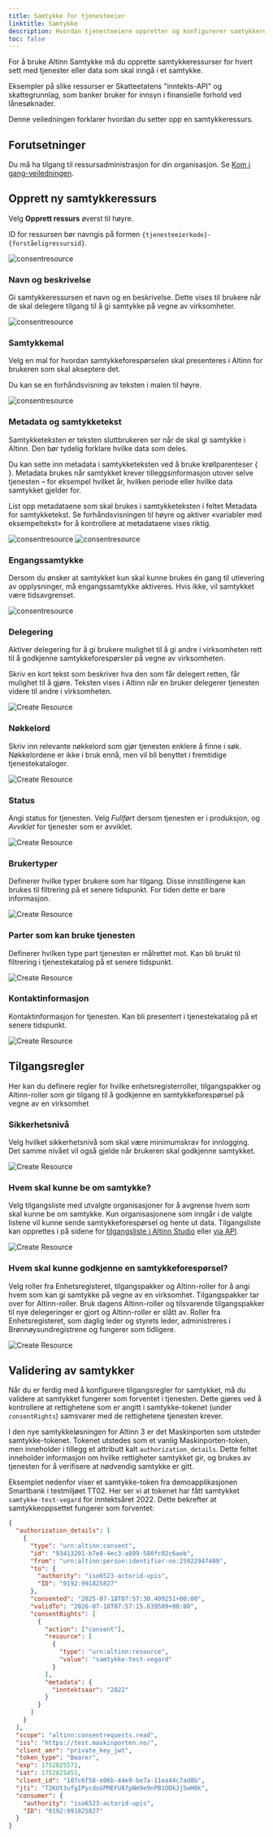 ```yaml
---
title: Samtykke for tjenesteeier
linktitle: Samtykke
description: Hvordan tjenesteeiere oppretter og konfigurerer samtykkeressurser i Altinn 3.
toc: false
---
```

 
For å bruke Altinn Samtykke må du opprette samtykkeressurser for hvert sett med tjenester eller data som skal inngå i et samtykke.
 
Eksempler på slike ressurser er Skatteetatens "inntekts-API" og skattegrunnlag, som banker bruker for innsyn i finansielle forhold ved lånesøknader.
 
Denne veiledningen forklarer hvordan du setter opp en samtykkeressurs.
 
## Forutsetninger
 
Du må ha tilgang til ressursadministrasjon for din organisasjon. Se [Kom i gang-veiledningen](../../../getting-started/resource-admin-studio).
 
## Opprett ny samtykkeressurs
 
Velg **Opprett ressurs** øverst til høyre.
 
ID for ressursen bør navngis på formen `{tjenesteeierkode}-{forståeligressursid}`.
 
![consentresource](consentresource1.png)
 
### Navn og beskrivelse
 
Gi samtykkeressursen et navn og en beskrivelse. Dette vises til brukere når de skal delegere tilgang til å gi samtykke på vegne av virksomheter.
 
![consentresource](navn-beskrivelse.png)
 
### Samtykkemal
 
Velg en mal for hvordan samtykkeforespørselen skal presenteres i Altinn for brukeren som skal akseptere det.
 
Du kan se en forhåndsvisning av teksten i malen til høyre.
 
![consentresource](samtykkemal.png)
 
### Metadata og samtykketekst
 
Samtykketeksten er teksten sluttbrukeren ser når de skal gi samtykke i Altinn. Den bør tydelig forklare hvilke data som deles.

Du kan sette inn metadata i samtykketeksten ved å bruke krøllparenteser  { }. Metadata brukes når samtykket krever tilleggsinformasjon utover selve tjenesten – for eksempel hvilket år, hvilken periode eller hvilke data samtykket gjelder for.

List opp metadataene som skal brukes i samtykketeksten i feltet Metadata for samtykketekst. Se forhåndsvisningen til høyre og aktiver «variabler med eksempeltekst» for å kontrollere at metadataene vises riktig.
 
![consentresource](metadata-samtykketekst2.png)
![consentresource](forhandsvisning-samtykke.png)
 
### Engangssamtykke
 
Dersom du ønsker at samtykket kun skal kunne brukes én gang til utlevering av opplysninger, må engangssamtykke aktiveres. Hvis ikke, vil samtykket være tidsavgrenset.

![consentresource](engangssamtykke.png)

### Delegering

Aktiver delegering for å gi brukere mulighet til å gi andre i virksomheten rett til å godkjenne samtykkeforespørsler på vegne av virksomheten.

Skriv en kort tekst som beskriver hva den som får delegert retten, får mulighet til å gjøre. Teksten vises i Altinn når en bruker delegerer tjenesten videre til andre i virksomheten.

![Create Resource](delegering.png)

### Nøkkelord

Skriv inn relevante nøkkelord som gjør tjenesten enklere å finne i søk. Nøkkelordene er ikke i bruk ennå, men vil bli benyttet i fremtidige tjenestekataloger.

![Create Resource](create_resource_6.png)

### Status

Angi status for tjenesten. Velg *Fullført* dersom tjenesten er i produksjon, og *Avviklet* for tjenester som er avviklet.

![Create Resource](status.png)

### Brukertyper

Definerer hvilke typer brukere som har tilgang. Disse innstillingene kan brukes til filtrering på et senere tidspunkt. For tiden
dette er bare informasjon.

![Create Resource](create_resource_8.png)

### Parter som kan bruke tjenesten

Definerer hvilken type part tjenesten er målrettet mot. Kan bli brukt til filtrering i tjenestekatalog på et senere tidspunkt.

![Create Resource](parter.png)

### Kontaktinformasjon

Kontaktinformasjon for tjenesten. Kan bli presentert i tjenestekatalog på et senere tidspunkt.

![Create Resource](kontaktinfo.png)



## Tilgangsregler

Her kan du definere regler for hvilke enhetsregisterroller, tilgangspakker og Altinn-roller som gir tilgang til å godkjenne en samtykkeforespørsel på vegne av en virksomhet

### Sikkerhetsnivå

Velg hvilket sikkerhetsnivå som skal være minimumskrav for innlogging.  Det samme nivået vil også gjelde når brukeren skal godkjenne samtykket.

![Create Resource](sikkerhetsnivaa.png)

### Hvem skal kunne be om samtykke?

Velg tilgangsliste med utvalgte organisasjoner for å avgrense hvem som skal kunne be om samtykke. Kun organisasjonene som inngår i de valgte listene vil kunne sende samtykkeforespørsel og hente ut data. 
Tilgangsliste kan opprettes i på sidene for [tilgangsliste i Altinn Studio](https://docs.altinn.studio/nb/authorization/guides/resource-owner/manage-accesslists-resource-admin/) eller [via API](https://docs.altinn.studio/nb/authorization/guides/resource-owner/manage-accesslist-api/). 


![Create Resource](hvem-skal-kunne-be.png)

### Hvem skal kunne godkjenne en samtykkeforespørsel?

Velg roller fra Enhetsregisteret, tilgangspakker og Altinn-roller for å angi hvem som kan gi samtykke på vegne av en virksomhet. Tilgangspakker tar over for Altinn-roller. Bruk dagens Altinn-roller og tilsvarende tilgangspakker til nye delegeringer er gjort og Altinn-roller er slått av. Roller fra Enhetsregisteret, som daglig leder og styrets leder, administreres i Brønnøysundregistrene og fungerer som tidligere.

 
![Create Resource](hvem-skal-kunne-godkjenne.png)



## Validering av samtykker
 
Når du er ferdig med å konfigurere tilgangsregler for samtykket, må du validere at samtykket fungerer som forventet i tjenesten.
Dette gjøres ved å kontrollere at rettighetene som er angitt i samtykke-tokenet (under `consentRights`) samsvarer med de rettighetene tjenesten krever.

I den nye samtykkeløsningen for Altinn 3 er det Maskinporten som utsteder samtykke-tokenet.
Tokenet utstedes som et vanlig Maskinporten-token, men inneholder i tillegg et attributt kalt `authorization_details`.
Dette feltet inneholder informasjon om hvilke rettigheter samtykket gir, og brukes av tjenesten for å verifisere at nødvendig samtykke er gitt.

Eksemplet nedenfor viser et samtykke-token fra demoapplikasjonen Smartbank i testmiljøet TT02.
Her ser vi at tokenet har fått samtykket `samtykke-test-vegard` for inntektsåret 2022. Dette bekrefter at samtykkeoppsettet fungerer som forventet:
 
```json
{
  "authorization_details": [
    {
      "type": "urn:altinn:consent",
      "id": "93413201-b7e8-4ec3-a899-580fc02c6aeb",
      "from": "urn:altinn:person:identifier-no:25922947409",
      "to": {
        "authority": "iso6523-actorid-upis",
        "ID": "0192:991825827"
      },
      "consented": "2025-07-18T07:57:30.409251+00:00",
      "validTo": "2026-07-18T07:57:15.639509+00:00",
      "consentRights": [
        {
          "action": ["consent"],
          "resource": [
            {
              "type": "urn:altinn:resource",
              "value": "samtykke-test-vegard"
            }
          ],
          "metadata": {
            "inntektsaar": "2022"
          }
        }
      ]
    }
  ],
  "scope": "altinn:consentrequests.read",
  "iss": "https://test.maskinporten.no/",
  "client_amr": "private_key_jwt",
  "token_type": "Bearer",
  "exp": 1752825571,
  "iat": 1752825451,
  "client_id": "107c6f58-e06b-44e9-be7a-11ea44c7ad8b",
  "jti": "T2KUt3ufgIPycdoGPMEFU87pNm9e9nPB1ODkJj5wH0k",
  "consumer": {
    "authority": "iso6523-actorid-upis",
    "ID": "0192:991825827"
  }
}
```